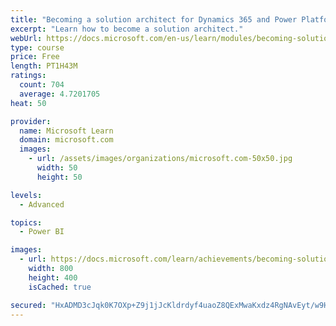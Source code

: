 ```yaml
---
title: "Becoming a solution architect for Dynamics 365 and Power Platform"
excerpt: "Learn how to become a solution architect."
webUrl: https://docs.microsoft.com/en-us/learn/modules/becoming-solution-architect/
type: course
price: Free
length: PT1H43M
ratings:
  count: 704
  average: 4.7201705
heat: 50

provider:
  name: Microsoft Learn
  domain: microsoft.com
  images:
    - url: /assets/images/organizations/microsoft.com-50x50.jpg
      width: 50
      height: 50

levels:
  - Advanced

topics:
  - Power BI

images:
  - url: https://docs.microsoft.com/learn/achievements/becoming-solution-architect-social.png
    width: 800
    height: 400
    isCached: true

secured: "HxADMD3cJqk0K7OXp+Z9j1jJcKldrdyf4uaoZ8QExMwaKxdz4RgNAvEyt/w9HwrxWOYcVHRvYm+R9KNOp4jxT3bqg4+DpAH7GobPyPXDFQ1sk1Saz4bQTZ5Gla/omXYcqDY7fD0WpH3XS0j53vVgr3Fn8szLP7aA/sdhbgGMBJenJ/XIBMCZjSY+b82GHl6VWeTqaI4LvTa2vq1knmbgmNf+x5UdvQoTbVaB6mKVofR89HKMoUhUADWnALBjQJD0ub1SxFOH5rn6RtcYkhwi7PloUyqwj90WG8VaMpfJa7mccmRFStTaY9wb/Tx389Rs6esfSmxvniWPrQtccKuNlyJXLvGKMuQFObeDhuj4QqQD19R8CAoOpcGN7WRWIED44Bjlz4SKXG+5nlPV5tDB8anZ4KvD3Bl6WtMxcVKG1iU=;Fl+ZJXOZzYMC3rC3b6S5Jg=="
---
```


